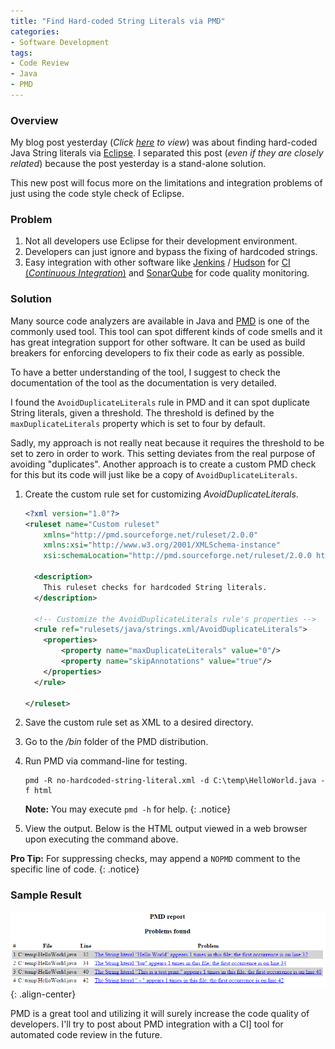 ```yaml
---
title: "Find Hard-coded String Literals via PMD"
categories:
- Software Development
tags:
- Code Review
- Java
- PMD
---
```


### Overview
My blog post yesterday (*Click [here][find-hardcoded-eclipse] to view*) was about finding hard-coded Java String literals via [Eclipse][eclipse]. I separated this post (*even if they are closely related*) because the post yesterday is a stand-alone solution.

This new post will focus more on the limitations and integration problems of just using the code style check of Eclipse.

### Problem
1. Not all developers use Eclipse for their development environment.
2. Developers can just ignore and bypass the fixing of hardcoded strings.
3. Easy integration with other software like [Jenkins][jenkins] / [Hudson][hudson] for [CI (*Continuous Integration*)][ci] and [SonarQube][sonarqube] for code quality monitoring.

### Solution
Many source code analyzers are available in Java and [PMD][pmd] is one of the commonly used tool. This tool can spot different kinds of code smells and it has great integration support for other software. It can be used as build breakers for enforcing developers to fix their code as early as possible.

To have a better understanding of the tool, I suggest to check the documentation of the tool as the documentation is very detailed.

I found the `AvoidDuplicateLiterals` rule in PMD and it can spot duplicate String literals, given a threshold. The threshold is defined by the `maxDuplicateLiterals` property which is set to four by default.

Sadly, my approach is not really neat because it requires the threshold to be set to zero in order to work. This setting deviates from the real purpose of avoiding "duplicates". Another approach is to create a custom PMD check for this but its code will just like be a copy of `AvoidDuplicateLiterals`.


1. Create the custom rule set for customizing *AvoidDuplicateLiterals*.

    ```xml
    <?xml version="1.0"?>
    <ruleset name="Custom ruleset"
        xmlns="http://pmd.sourceforge.net/ruleset/2.0.0"
        xmlns:xsi="http://www.w3.org/2001/XMLSchema-instance"
        xsi:schemaLocation="http://pmd.sourceforge.net/ruleset/2.0.0 http://pmd.sourceforge.net/ruleset_2_0_0.xsd">

      <description>
        This ruleset checks for hardcoded String literals.
      </description>

      <!-- Customize the AvoidDuplicateLiterals rule's properties -->
      <rule ref="rulesets/java/strings.xml/AvoidDuplicateLiterals">
        <properties>
            <property name="maxDuplicateLiterals" value="0"/>
            <property name="skipAnnotations" value="true"/>
        </properties>
      </rule>

    </ruleset>
    ```

2. Save the custom rule set as XML to a desired directory.
3. Go to the */bin* folder of the PMD distribution.
4. Run PMD via command-line for testing.

    ```
    pmd -R no-hardcoded-string-literal.xml -d C:\temp\HelloWorld.java -f html
    ```

    **Note:** You may execute `pmd -h` for help.
    {: .notice}

5. View the output. Below is the HTML output viewed in a web browser upon executing the command above.

**Pro Tip:** For suppressing checks, may append a `NOPMD` comment to the specific line of code.
{: .notice}

### Sample Result
![image-center](/assets/img/blog/find-string-literal-pmd.png "PMD HTML Output"){: .align-center}

PMD is a great tool and utilizing it will surely increase the code quality of developers. I'll try to post about PMD integration with a CI] tool for automated code review in the future.

[find-hardcoded-eclipse]: /blog/tips&tricks/java/eclipse/find-java-string-literal-eclipse/
[pmd]: http://pmd.sourceforge.net
[eclipse]: https://eclipse.org
[ide]: https://en.wikipedia.org/wiki/Integrated_development_environment
[sonarqube]: http://www.sonarqube.org
[jenkins]: https://jenkins-ci.org
[hudson]: http://hudson-ci.org
[ci]: https://en.wikipedia.org/wiki/Continuous_integration
